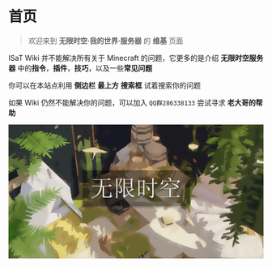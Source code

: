 # 首页
> 欢迎来到 **无限时空·我的世界·服务器** 的 **维基** 页面 

ISaT Wiki 并不能解决所有关于 Minecraft 的问题，它更多的是介绍 **无限时空服务器** 中的**指令**，**插件**，**技巧**，以及一些**常见问题**

你可以在本站点利用 **侧边栏** **最上方** **搜索框** 试着搜索你的问题

如果 Wiki 仍然不能解决你的问题，可以加入 `QQ群286338133` 尝试寻求 **老大哥的帮助**

![](pics/banner.png)

